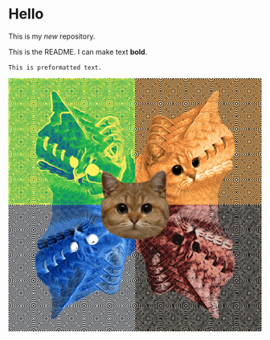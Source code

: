 # Hello

This is my *new* repository.

This is the README. I can make text **bold**.

    This is preformatted text.

![](./cat.gif)
